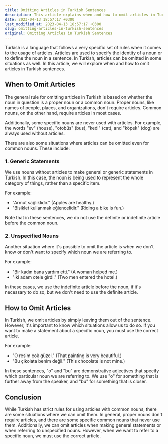 ```yaml
---
title: Omitting Articles in Turkish Sentences
description: This article explains when and how to omit articles in Turkish sentences.
date: 2023-04-13 18:57:17 +0300
last_modified_at: 2023-04-13 18:57:17 +0300
slug: omitting-articles-in-turkish-sentences
original: Omitting Articles in Turkish Sentences
---
```

Turkish is a language that follows a very specific set of rules when it comes to the usage of articles. Articles are used to specify the identity of a noun or to define the noun in a sentence. In Turkish, articles can be omitted in some situations as well. In this article, we will explore when and how to omit articles in Turkish sentences.

## When to Omit Articles

The general rule for omitting articles in Turkish is based on whether the noun in question is a proper noun or a common noun. Proper nouns, like names of people, places, and organizations, don't require articles. Common nouns, on the other hand, require articles in most cases.

Additionally, some specific nouns are never used with articles. For example, the words "ev" (house), "otobüs" (bus), "kedi" (cat), and "köpek" (dog) are always used without articles. 

There are also some situations where articles can be omitted even for common nouns. These include:

### 1. Generic Statements

We use nouns without articles to make general or generic statements in Turkish. In this case, the noun is being used to represent the whole category of things, rather than a specific item. 

For example:

- "Armut sağlıklıdır." (Apples are healthy.)
- "Bisiklet kullanmak eğlencelidir." (Riding a bike is fun.)

Note that in these sentences, we do not use the definite or indefinite article before the common noun.

### 2. Unspecified Nouns

Another situation where it's possible to omit the article is when we don't know or don't want to specify which noun we are referring to. 

For example:

- "Bir kadın bana yardım etti." (A woman helped me.) 
- "İki adam otele girdi." (Two men entered the hotel.)

In these cases, we use the indefinite article before the noun, if it's necessary to do so, but we don't need to use the definite article.

## How to Omit Articles

In Turkish, we omit articles by simply leaving them out of the sentence. However, it's important to know which situations allow us to do so. If you want to make a statement about a specific noun, you must use the correct article.

For example:

- "O resim çok güzel." (That painting is very beautiful.)
- "Bu çikolata benim değil." (This chocolate is not mine.)

In these sentences, "o" and "bu" are demonstrative adjectives that specify which particular noun we are referring to. We use "o" for something that is further away from the speaker, and "bu" for something that is closer. 

## Conclusion

While Turkish has strict rules for using articles with common nouns, there are some situations where we can omit them. In general, proper nouns don't require articles, and there are some specific common nouns that never use them. Additionally, we can omit articles when making general statements or when referring to unspecified nouns. However, when we want to refer to a specific noun, we must use the correct article.